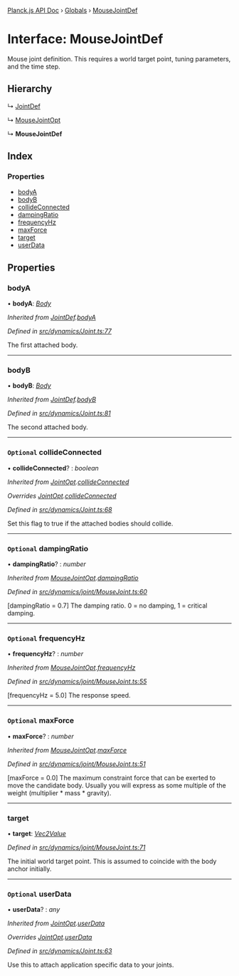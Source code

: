 [Planck.js API Doc](../README.md) › [Globals](../globals.md) › [MouseJointDef](mousejointdef.md)

# Interface: MouseJointDef

Mouse joint definition. This requires a world target point, tuning
parameters, and the time step.

## Hierarchy

  ↳ [JointDef](jointdef.md)

  ↳ [MouseJointOpt](mousejointopt.md)

  ↳ **MouseJointDef**

## Index

### Properties

* [bodyA](mousejointdef.md#bodya)
* [bodyB](mousejointdef.md#bodyb)
* [collideConnected](mousejointdef.md#optional-collideconnected)
* [dampingRatio](mousejointdef.md#optional-dampingratio)
* [frequencyHz](mousejointdef.md#optional-frequencyhz)
* [maxForce](mousejointdef.md#optional-maxforce)
* [target](mousejointdef.md#target)
* [userData](mousejointdef.md#optional-userdata)

## Properties

###  bodyA

• **bodyA**: *[Body](../classes/body.md)*

*Inherited from [JointDef](jointdef.md).[bodyA](jointdef.md#bodya)*

*Defined in [src/dynamics/Joint.ts:77](https://github.com/shakiba/planck.js/blob/6ab76c7/src/dynamics/Joint.ts#L77)*

The first attached body.

___

###  bodyB

• **bodyB**: *[Body](../classes/body.md)*

*Inherited from [JointDef](jointdef.md).[bodyB](jointdef.md#bodyb)*

*Defined in [src/dynamics/Joint.ts:81](https://github.com/shakiba/planck.js/blob/6ab76c7/src/dynamics/Joint.ts#L81)*

The second attached body.

___

### `Optional` collideConnected

• **collideConnected**? : *boolean*

*Inherited from [JointOpt](jointopt.md).[collideConnected](jointopt.md#optional-collideconnected)*

*Overrides [JointOpt](jointopt.md).[collideConnected](jointopt.md#optional-collideconnected)*

*Defined in [src/dynamics/Joint.ts:68](https://github.com/shakiba/planck.js/blob/6ab76c7/src/dynamics/Joint.ts#L68)*

Set this flag to true if the attached bodies
should collide.

___

### `Optional` dampingRatio

• **dampingRatio**? : *number*

*Inherited from [MouseJointOpt](mousejointopt.md).[dampingRatio](mousejointopt.md#optional-dampingratio)*

*Defined in [src/dynamics/joint/MouseJoint.ts:60](https://github.com/shakiba/planck.js/blob/6ab76c7/src/dynamics/joint/MouseJoint.ts#L60)*

[dampingRatio = 0.7] The damping ratio. 0 = no damping, 1 = critical
damping.

___

### `Optional` frequencyHz

• **frequencyHz**? : *number*

*Inherited from [MouseJointOpt](mousejointopt.md).[frequencyHz](mousejointopt.md#optional-frequencyhz)*

*Defined in [src/dynamics/joint/MouseJoint.ts:55](https://github.com/shakiba/planck.js/blob/6ab76c7/src/dynamics/joint/MouseJoint.ts#L55)*

[frequencyHz = 5.0] The response speed.

___

### `Optional` maxForce

• **maxForce**? : *number*

*Inherited from [MouseJointOpt](mousejointopt.md).[maxForce](mousejointopt.md#optional-maxforce)*

*Defined in [src/dynamics/joint/MouseJoint.ts:51](https://github.com/shakiba/planck.js/blob/6ab76c7/src/dynamics/joint/MouseJoint.ts#L51)*

[maxForce = 0.0] The maximum constraint force that can be exerted to move
the candidate body. Usually you will express as some multiple of the
weight (multiplier * mass * gravity).

___

###  target

• **target**: *[Vec2Value](vec2value.md)*

*Defined in [src/dynamics/joint/MouseJoint.ts:71](https://github.com/shakiba/planck.js/blob/6ab76c7/src/dynamics/joint/MouseJoint.ts#L71)*

The initial world target point. This is assumed to coincide with the body
anchor initially.

___

### `Optional` userData

• **userData**? : *any*

*Inherited from [JointOpt](jointopt.md).[userData](jointopt.md#optional-userdata)*

*Overrides [JointOpt](jointopt.md).[userData](jointopt.md#optional-userdata)*

*Defined in [src/dynamics/Joint.ts:63](https://github.com/shakiba/planck.js/blob/6ab76c7/src/dynamics/Joint.ts#L63)*

Use this to attach application specific data to your joints.

